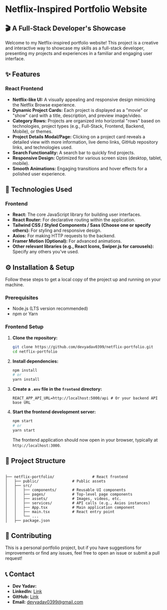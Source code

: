 # Netflix-Inspired Portfolio Website

## 🎬 A Full-Stack Developer's Showcase

Welcome to my Netflix-inspired portfolio website\! This project is a creative and interactive way to showcase my skills as a full-stack developer, presenting my projects and experiences in a familiar and engaging user interface.

## ✨ Features

### React Frontend

  * **Netflix-like UI:** A visually appealing and responsive design mimicking the Netflix Browse experience.
  * **Dynamic Project Cards:** Each project is displayed as a "movie" or "show" card with a title, description, and preview image/video.
  * **Category Rows:** Projects are organized into horizontal "rows" based on technologies, project types (e.g., Full-Stack, Frontend, Backend, Mobile), or themes.
  * **Project Details Modal/Page:** Clicking on a project card reveals a detailed view with more information, live demo links, GitHub repository links, and technologies used.
  * **Search Functionality:** A search bar to quickly find projects.
  * **Responsive Design:** Optimized for various screen sizes (desktop, tablet, mobile).
  * **Smooth Animations:** Engaging transitions and hover effects for a polished user experience.

## 🚀 Technologies Used

### Frontend

  * **React:** The core JavaScript library for building user interfaces.
  * **React Router:** For declarative routing within the application.
  * **Tailwind CSS / Styled Components / Sass (Choose one or specify others):** For styling and responsive design.
  * **Axios:** For making HTTP requests to the backend.
  * **Framer Motion (Optional):** For advanced animations.
  * **Other relevant libraries (e.g., React Icons, Swiper.js for carousels):** Specify any others you've used.

## ⚙️ Installation & Setup

Follow these steps to get a local copy of the project up and running on your machine.

### Prerequisites

  * Node.js (LTS version recommended)
  * npm or Yarn

### Frontend Setup

1.  **Clone the repository:**

    ```bash
    git clone https://github.com/devyadav0399/netflix-portfolio.git
    cd netflix-portfolio
    ```

2.  **Install dependencies:**

    ```bash
    npm install
    # or
    yarn install
    ```

3.  **Create a `.env` file in the `frontend` directory:**

    ```
    REACT_APP_API_URL=http://localhost:5000/api # Or your backend API base URL
    ```

4.  **Start the frontend development server:**

    ```bash
    npm start
    # or
    yarn start
    ```

    The frontend application should now open in your browser, typically at `http://localhost:3000`.

## 📂 Project Structure

```

├── netflix-portfolio/                 # React frontend
│   ├── public/               # Public assets
│   ├── src/
│   │   ├── components/       # Reusable UI components
│   │   ├── pages/            # Top-level page components
│   │   ├── assets/           # Images, videos, etc.
│   │   ├── services/         # API calls (e.g., Axios instances)
│   │   ├── App.tsx           # Main application component
│   │   ├── main.tsx          # React entry point
│   │   └── ...
│   ├── package.json

```

## 🤝 Contributing

This is a personal portfolio project, but if you have suggestions for improvements or find any issues, feel free to open an issue or submit a pull request\!

## 📞 Contact

  * **Dev Yadav:**
  * **LinkedIn:** [Link](https://www.linkedin.com/in/devyadav99/)
  * **GitHub:** [Link](https://github.com/devyadav0399)
  * **Email:** [devyadav0399@gmail.com](mailto:devyadav0399@gmail.com)